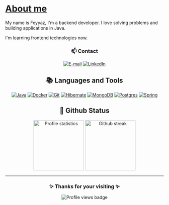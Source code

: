 # [About me](#about-me)



My name is Feyyaz, 
I'm a backend developer. I love solving problems and building applications in Java. 

I'm learning frontend technologies now.

<div align="center">
  
  </a>
  
  <h3> 📫 Contact </h3>

  [![E-mail](https://custom-icon-badges.demolab.com/badge/-Email-dc262d?style=for-the-badge&logo=mail&logoColor=white)](mailto:fyyzkrkc@gmail.com)
  [![LinkedIn](https://custom-icon-badges.demolab.com/badge/-LinkedIn-0A66C2?style=for-the-badge&logo=linkedin-app-white-icon)](https://www.linkedin.com/in/feyyaz-karakoç-fullstackdeveloper/)






## 📚 Languages and Tools


[![Java](https://skillicons.dev/icons?i=java)](https://www.java.com/)
[![Docker](https://skillicons.dev/icons?i=docker)](https://www.docker.com/)
[![Git](https://skillicons.dev/icons?i=git)](https://git-scm.com/)
[![Hibernate](https://skillicons.dev/icons?i=hibernate)](https://hibernate.org/)
[![MongoDB](https://skillicons.dev/icons?i=mongodb)](https://www.mongodb.com/)
[![Postgres](https://skillicons.dev/icons?i=postgres)](https://www.postgresql.org/)
[![Spring](https://skillicons.dev/icons?i=spring)](https://spring.io/)


## 📁 Github Status

<div align='center'>
  <a href="https://github.com/anuraghazra/github-readme-stats">
    <img
      src="https://github-readme-stats.vercel.app/api?username=FeyyazKarakoc&show_icons=true&text_color=ffffff&theme=react&count_private=true&hide_border=true"
      alt="Profile statistics"
      height="160em"/></a>
  <a href="https://github.com/denvercoder1/github-readme-streak-stats">
    <img
      src="https://github-readme-streak-stats-six-ivory.vercel.app/?user=FeyyazKarakoc&dates=ffffff&theme=react&date_format=j%20M%5B%20Y%5D&ring=ffffff&fire=61dafb&sideNums=ffffff&currStreakNum=ffffff&hide_border=true"
      alt="Github streak"
      height="160em"/></a>

---

### ✨ Thanks for your visiting ✨

 
  ![Profile views badge](https://komarev.com/ghpvc/?username=FeyyazKarakoc&color=blue&style=for-the-badge)
</div>
